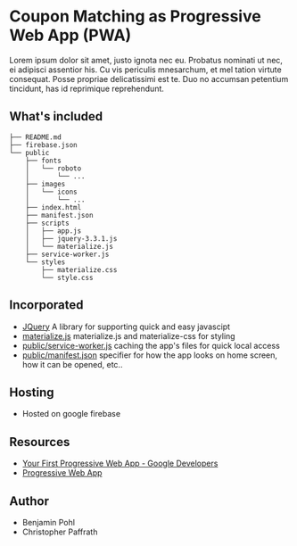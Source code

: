 # Coupon Matching as Progressive Web App (PWA)
Lorem ipsum dolor sit amet, justo ignota nec eu. Probatus nominati ut nec, ei adipisci assentior his. Cu vis periculis mnesarchum, et mel tation virtute consequat. Posse propriae delicatissimi est te. Duo no accumsan petentium tincidunt, has id reprimique reprehendunt.

## What's included
```
├── README.md
├── firebase.json
└── public
    ├── fonts
    │   └── roboto
    │       └── ...
    ├── images
    │   └── icons
    │       └── ...
    ├── index.html
    ├── manifest.json
    ├── scripts
    │   ├── app.js
    │   ├── jquery-3.3.1.js
    │   └── materialize.js
    ├── service-worker.js
    └── styles
        ├── materialize.css
        └── style.css
```
## Incorporated
- [JQuery](https://jquery.com/) A library for supporting quick and easy javascipt
- [materialize.js](https://materializecss.com/) materialize.js and materialize-css for styling
- [public/service-worker.js](public/service-worker.js) caching the app's files for quick local access
- [public/manifest.json](public/manifest.json) specifier for how the app looks on home screen, how it can be opened, etc..

## Hosting
- Hosted on google firebase

## Resources
- [Your First Progressive Web App - Google Developers](https://developers.google.com/web/fundamentals/codelabs/your-first-pwapp/)
- [Progressive Web App](https://ryanwhocodes.github.io/template-progressive-web-app/)

## Author
- Benjamin Pohl
- Christopher Paffrath